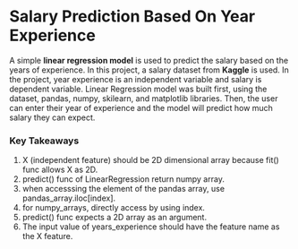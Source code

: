 # Salary Prediction Based On Year Experience

A simple **linear regression model** is used to predict the salary based on the years of experience.
In this project, a salary dataset from **Kaggle** is used. In the project, year experience is an independent variable and salary is dependent variable. Linear Regression model was built first, using the dataset, pandas, numpy, skilearn, and matplotlib libraries. 
Then, the user can enter their year of experience and the model will predict how much salary they can expect. 

### Key Takeaways
1. X (independent feature) should be 2D dimensional array because fit() func allows X as 2D.
2. predict() func of LinearRegression return numpy array.
3. when accesssing the element of the pandas array, use pandas_array.iloc[index].
4. for numpy_arrays, directly access by using index.
5. predict() func expects a 2D array as an argument.
6. The input value of years_experience should have the feature name as the X feature.
